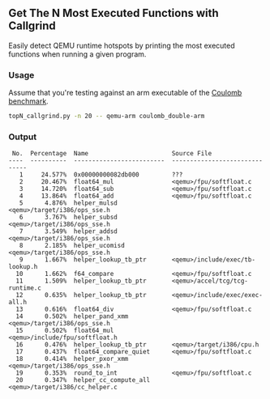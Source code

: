 ## Get The N Most Executed Functions with Callgrind

Easily detect QEMU runtime hotspots by printing the most executed functions when running a given program.

### Usage

Assume that you're testing against an arm executable of the [Coulomb benchmark](https://github.com/ahmedkrmn/TCG-Continuous-Benchmarking/tree/master/benchmakrs/coulomb).

```bash
topN_callgrind.py -n 20 -- qemu-arm coulomb_double-arm
```

### Output

```
 No.  Percentage  Name                       Source File
----  ----------  -------------------------  ------------------------------
   1     24.577%  0x00000000082db000         ???
   2     20.467%  float64_mul                <qemu>/fpu/softfloat.c
   3     14.720%  float64_sub                <qemu>/fpu/softfloat.c
   4     13.864%  float64_add                <qemu>/fpu/softfloat.c
   5      4.876%  helper_mulsd               <qemu>/target/i386/ops_sse.h
   6      3.767%  helper_subsd               <qemu>/target/i386/ops_sse.h
   7      3.549%  helper_addsd               <qemu>/target/i386/ops_sse.h
   8      2.185%  helper_ucomisd             <qemu>/target/i386/ops_sse.h
   9      1.667%  helper_lookup_tb_ptr       <qemu>/include/exec/tb-lookup.h
  10      1.662%  f64_compare                <qemu>/fpu/softfloat.c
  11      1.509%  helper_lookup_tb_ptr       <qemu>/accel/tcg/tcg-runtime.c
  12      0.635%  helper_lookup_tb_ptr       <qemu>/include/exec/exec-all.h
  13      0.616%  float64_div                <qemu>/fpu/softfloat.c
  14      0.502%  helper_pand_xmm            <qemu>/target/i386/ops_sse.h
  15      0.502%  float64_mul                <qemu>/include/fpu/softfloat.h
  16      0.476%  helper_lookup_tb_ptr       <qemu>/target/i386/cpu.h
  17      0.437%  float64_compare_quiet      <qemu>/fpu/softfloat.c
  18      0.414%  helper_pxor_xmm            <qemu>/target/i386/ops_sse.h
  19      0.353%  round_to_int               <qemu>/fpu/softfloat.c
  20      0.347%  helper_cc_compute_all      <qemu>/target/i386/cc_helper.c
```
